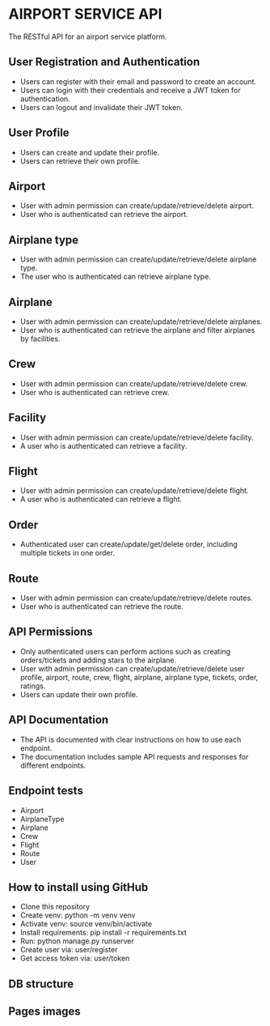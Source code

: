 # AIRPORT SERVICE API

The RESTful API for an airport service platform. 


## User Registration and Authentication
- Users can register with their email and password to create an account.
- Users can login with their credentials and receive a JWT token for authentication.
- Users can logout and invalidate their JWT token.

## User Profile
- Users can create and update their profile.
- Users can retrieve their own profile.

## Airport
- User with admin permission can create/update/retrieve/delete airport.
- User who is authenticated can retrieve the airport.

## Airplane type
- User with admin permission can create/update/retrieve/delete airplane type.
- The user who is authenticated can retrieve airplane type.

## Airplane
- User with admin permission can create/update/retrieve/delete airplanes.
- User who is authenticated can retrieve the airplane and filter airplanes by facilities.

## Crew
- User with admin permission can create/update/retrieve/delete crew.
- User who is authenticated can retrieve crew.

## Facility
- User with admin permission can create/update/retrieve/delete facility.
- A user who is authenticated can retrieve a facility.

## Flight
- User with admin permission can create/update/retrieve/delete flight.
- A user who is authenticated can retrieve a flight.

## Order
- Authenticated user can create/update/get/delete order, including multiple tickets in one order.

## Route
- User with admin permission can create/update/retrieve/delete routes.
- User who is authenticated can retrieve the route.

## API Permissions
- Only authenticated users can perform actions such as creating orders/tickets and adding stars to the airplane.
- User with admin permission can create/update/retrieve/delete user profile, airport, route, crew, flight, 
airplane, airplane type, tickets, order, ratings.
- Users can update their own profile.

## API Documentation
- The API is documented with clear instructions on how to use each endpoint.
- The documentation includes sample API requests and responses for different endpoints.

## Endpoint tests
  - Airport
  - AirplaneType
  - Airplane
  - Crew
  - Flight
  - Route
  - User

## How to install using GitHub
- Clone this repository
- Create venv: python -m venv venv
- Activate venv: source venv/bin/activate
- Install requirements: pip install -r requirements.txt
- Run: python manage.py runserver
- Create user via: user/register
- Get access token via: user/token

## DB structure

## Pages images

